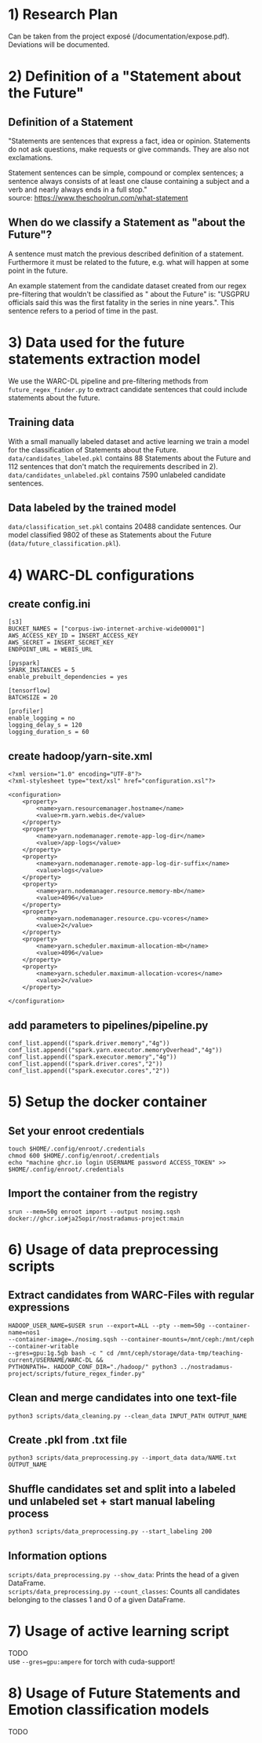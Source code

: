# 1) Research Plan

Can be taken from the project exposé (/documentation/expose.pdf). Deviations will be documented.

# 2) Definition of a "Statement about the Future"

## Definition of a Statement

"Statements are sentences that express a fact, idea or opinion. Statements do not ask questions, make requests or give
commands. They are also not exclamations.

Statement sentences can be simple, compound or complex sentences; a sentence always consists of at least one clause
containing a subject and a verb and nearly always ends in a full stop." \
source: https://www.theschoolrun.com/what-statement

## When do we classify a Statement as "about the Future"?

A sentence must match the previous described definition of a statement. Furthermore it must be related to the future,
e.g. what will happen at some point in the future.

An example statement from the candidate dataset created from our regex pre-filtering that wouldn't be classified as "
about the Future" is:
"USGPRU officials said this was the first fatality in the series in nine years.". This sentence refers to a period of
time in the past.

# 3) Data used for the future statements extraction model

We use the WARC-DL pipeline and pre-filtering methods from ``future_regex_finder.py`` to extract candidate sentences
that could include statements about the future.

## Training data

With a small manually labeled dataset and active learning we train a model for the classification of Statements about
the Future. \
``data/candidates_labeled.pkl`` contains 88 Statements about the Future and 112 sentences that don't match the
requirements described in 2). \
``data/candidates_unlabeled.pkl`` contains 7590 unlabeled candidate sentences.

## Data labeled by the trained model

``data/classification_set.pkl`` contains 20488 candidate sentences. Our model classified 9802 of these as Statements
about the Future (``data/future_classification.pkl``).

# 4) WARC-DL configurations

## create config.ini

```
[s3]
BUCKET_NAMES = ["corpus-iwo-internet-archive-wide00001"]
AWS_ACCESS_KEY_ID = INSERT_ACCESS_KEY
AWS_SECRET = INSERT_SECRET_KEY
ENDPOINT_URL = WEBIS_URL

[pyspark]
SPARK_INSTANCES = 5
enable_prebuilt_dependencies = yes

[tensorflow]
BATCHSIZE = 20

[profiler]
enable_logging = no
logging_delay_s = 120
logging_duration_s = 60
```

## create hadoop/yarn-site.xml

```
<?xml version="1.0" encoding="UTF-8"?>
<?xml-stylesheet type="text/xsl" href="configuration.xsl"?>

<configuration>
    <property>
        <name>yarn.resourcemanager.hostname</name>
        <value>rm.yarn.webis.de</value>
    </property>
    <property>
        <name>yarn.nodemanager.remote-app-log-dir</name>
        <value>/app-logs</value>
    </property>
    <property>
        <name>yarn.nodemanager.remote-app-log-dir-suffix</name>
        <value>logs</value>
    </property>
    <property>
        <name>yarn.nodemanager.resource.memory-mb</name>
        <value>4096</value>
    </property>
    <property>
        <name>yarn.nodemanager.resource.cpu-vcores</name>
        <value>2</value>
    </property>
    <property>
        <name>yarn.scheduler.maximum-allocation-mb</name>
        <value>4096</value>
    </property>
    <property>
        <name>yarn.scheduler.maximum-allocation-vcores</name>
        <value>2</value>
    </property>

</configuration>
```

## add parameters to pipelines/pipeline.py

```
conf_list.append(("spark.driver.memory","4g"))
conf_list.append(("spark.yarn.executor.memoryOverhead","4g"))
conf_list.append(("spark.executor.memory","4g"))
conf_list.append(("spark.driver.cores","2"))
conf_list.append(("spark.executor.cores","2"))
```

# 5) Setup the docker container

## Set your enroot credentials

```
touch $HOME/.config/enroot/.credentials
chmod 600 $HOME/.config/enroot/.credentials
echo "machine ghcr.io login USERNAME password ACCESS_TOKEN" >> $HOME/.config/enroot/.credentials
```

## Import the container from the registry

```
srun --mem=50g enroot import --output nosimg.sqsh docker://ghcr.io#ja25opir/nostradamus-project:main
```

# 6) Usage of data preprocessing scripts

## Extract candidates from WARC-Files with regular expressions

``` 
HADOOP_USER_NAME=$USER srun --export=ALL --pty --mem=50g --container-name=nos1 
--container-image=./nosimg.sqsh --container-mounts=/mnt/ceph:/mnt/ceph --container-writable 
--gres=gpu:1g.5gb bash -c " cd /mnt/ceph/storage/data-tmp/teaching-current/USERNAME/WARC-DL && 
PYTHONPATH=. HADOOP_CONF_DIR="./hadoop/" python3 ../nostradamus-project/scripts/future_regex_finder.py"
```

## Clean and merge candidates into one text-file

```
python3 scripts/data_cleaning.py --clean_data INPUT_PATH OUTPUT_NAME
```

## Create .pkl from .txt file

```
python3 scripts/data_preprocessing.py --import_data data/NAME.txt OUTPUT_NAME
```

## Shuffle candidates set and split into a labeled und unlabeled set + start manual labeling process

```
python3 scripts/data_preprocessing.py --start_labeling 200
```

## Information options

``scripts/data_preprocessing.py --show_data``: Prints the head of a given DataFrame. \
``scripts/data_preprocessing.py --count_classes``: Counts all candidates belonging to the classes 1 and 0 of a given
DataFrame.

# 7) Usage of active learning script

TODO \
use ``--gres=gpu:ampere`` for torch with cuda-support!

# 8) Usage of Future Statements and Emotion classification models
TODO
